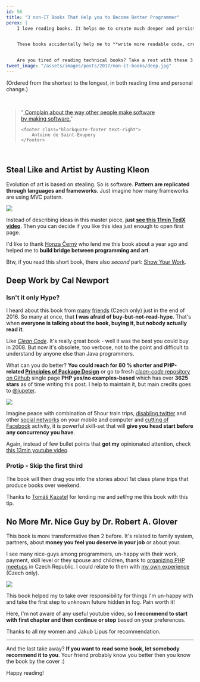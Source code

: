```yaml
---
id: 56
title: "3 non-IT Books That Help you to Become Better Programmer"
perex: |
    I love reading books. It helps me to create much deeper and persistent neural connections than any other form of self-education.


    These books accidentally help me to **write more readable code, create understandable and smart architecture** or **manage open-source in more polite and leading way**.


    Are you tired of reading technical books? Take a rest with these 3.
tweet_image: "/assets/images/posts/2017/non-it-books/deep.jpg"
---
```



(Ordered from the shortest to the longest, in both reading time and personal change.)


<br>

<blockquote class="blockquote text-center">
    "<a href="http://notes.torrez.org/2011/04/an-empathetic-plan.html">
    Complain about the way other people make software<br>
    by making software.</a>"

    <footer class="blockquote-footer text-right">
        Antoine de Saint-Exupery
    </footer>
</blockquote>

<br>


## Steal Like and Artist by Austing Kleon

Evolution of art is based on stealing. So is software. **Pattern are replicated through languages and frameworks**. Just imagine how many frameworks are using MVC pattern.

<div class="text-center">
    <img src="/assets/images/posts/2017/non-it-books/steal.jpg" class="img-thumbnail">
</div>

Instead of describing ideas in this master piece, **just [see this 11min TedX video](https://www.youtube.com/watch?v=oww7oB9rjgw)**. Then you can decide if you like this idea just enough to open first page.

I'd like to thank [Honza Černý](http://honzacerny.com) who lend me this book about a year ago and helped me to **build bridge between programming and art**.

Btw, if you read this short book, there also *second* part: [Show Your Work](https://austinkleon.com/show-your-work).


## Deep Work by Cal Newport

### Isn't it only Hype?

I heard about this book from [many](https://tomaskazatel.cz) [friends](https://www.vzhurudolu.cz/blog/75-hluboka-prace) (Czech only) just in the end of 2016. So many at once, that **I was afraid of buy-but-not-read-hype**. That's when **everyone is talking about the book, buying it, but nobody actually read it**.

Like [*Clean Code*](https://www.amazon.com/Clean-Code-Handbook-Software-Craftsmanship/dp/0132350882). It's really great book - well it was the best you could buy in 2008. But now it's obsolete, too verbose, not to the point and difficult to understand by anyone else than Java programmers.

What can you do better?  **You could reach for 80 % shorter and PHP-related [Principles of Package Design](https://leanpub.com/principles-of-package-design)** or go to fresh [*clean-code* repository on Github](https://github.com/jupeter/clean-code-php) single page **PHP yes/no examples-based** which has over **3625 stars** as of time writing this post. I help to maintain it, but main credits goes to [@jupeter](https://github.com/jupeter).

<img src="/assets/images/posts/2017/non-it-books/deep.jpg" class="img-thumbnail">

Imagine peace with combination of 5hour train trips, [disabling twitter](/blog/2017/01/20/4-emotional-reasons-why-I-quit-my-twitter/) and other [social networks](/blog/2017/01/05/why-I-deleted-my-linkedin-account/) on your mobile and computer and [cutting of Facebook](https://zenhabits.net/unline) activity, it is powerful skill-set that will **give you head start before any concurrency you have**.


Again, instead of few bullet points that **got my** opinionated attention, check [this 13min youtube video](https://www.youtube.com/watch?v=3E7hkPZ-HTk).

### Protip - Skip the first third

The book will then drag you into the stories about 1st class plane trips that produce books over weekend.

Thanks to [Tomáš Kazatel](https://tomaskazatel.cz) for lending me and *selling* me this book with this tip.

## No More Mr. Nice Guy by Dr. Robert A. Glover

This book is more transformative then 2 before. It's related to family system, partners, about **money you feel you deserve in your job** or about your.

I see many nice-guys among programmers, un-happy with their work, payment, skill level or they spouse and children, thank to [organizing PHP meetups](https://pehapkari.cz) in Czech Republic. I could relate to them with [my own experience](https://www.youtube.com/watch?v=GFu5ONiHnMA) (Czech only).

<img src="/assets/images/posts/2017/non-it-books/nice.jpg" class="img-thumbnail">

This book helped my to take over responsibility for things I'm un-happy with and take the first step to unknown future hidden in fog. Pain worth it!

Here, I'm not aware of any useful youtube video, so **I recommend to start with first chapter and then continue or stop** based on your preferences.

Thanks to all my women and Jakub Lipus for recommendation.

---

And the last take away? **If you want to read some book, let somebody recommend it to you**. Your friend probably know you better then you know the book by the cover :)



Happy reading!
